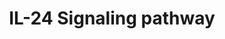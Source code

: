 ---
annotations:
- id: PW:0000889
  parent: signaling pathway
  type: Pathway Ontology
  value: interleukin-24 signaling pathway
- id: PW:0000003
  parent: signaling pathway
  type: Pathway Ontology
  value: signaling pathway
authors:
- Rajesh Raj
- Mkutmon
- Egonw
- Khanspers
description: 'Interleukin 24 (IL-24) is a pleiotropic immunoregulatory cytokine belonging
  to the family of IL-10 cytokine. IL-24 is the only member of the IL-10 cytokine
  family with tumor-suppressing, anti-angiogenic, and metastasis-inhibiting properties.
  The activation of IL-24 induces complex downstream signaling pathways that culminate
  in anti-tumor activities. This dual functional cytokine is known to induce tumor
  suppressive activity in various cancers including oral squamous cell carcinoma (OSCC),
  melanoma, lung, breast, pancreatic, hepatocellular, colorectal, and cervical cancer.
  Furthermore, the activation of IL-24 leads to the modulation of both pro- and anti-inflammatory
  responses, as well as promotes immune defense against infections. Because of its
  multifaceted anti-tumor and immuno-regulating properties, IL-24 can be a potential
  therapeutic intervention for a wide range of pathophysiological conditions.   '
last-edited: 2023-10-20
organisms:
- Homo sapiens
redirect_from:
- /index.php/Pathway:WP5413
- /instance/WP5413
- /instance/WP5413_r127544
revision: r127544
schema-jsonld:
- '@context': https://schema.org/
  '@id': https://wikipathways.github.io/pathways/WP5413.html
  '@type': Dataset
  creator:
    '@type': Organization
    name: WikiPathways
  description: 'Interleukin 24 (IL-24) is a pleiotropic immunoregulatory cytokine
    belonging to the family of IL-10 cytokine. IL-24 is the only member of the IL-10
    cytokine family with tumor-suppressing, anti-angiogenic, and metastasis-inhibiting
    properties. The activation of IL-24 induces complex downstream signaling pathways
    that culminate in anti-tumor activities. This dual functional cytokine is known
    to induce tumor suppressive activity in various cancers including oral squamous
    cell carcinoma (OSCC), melanoma, lung, breast, pancreatic, hepatocellular, colorectal,
    and cervical cancer. Furthermore, the activation of IL-24 leads to the modulation
    of both pro- and anti-inflammatory responses, as well as promotes immune defense
    against infections. Because of its multifaceted anti-tumor and immuno-regulating
    properties, IL-24 can be a potential therapeutic intervention for a wide range
    of pathophysiological conditions.   '
  keywords:
  - ABCB1
  - ABCC1
  - ABCG2
  - AIFM1
  - AK1
  - AKT1
  - ANXA5
  - AP3S1
  - APC
  - ATF2
  - ATF4
  - ATG5
  - ATM
  - Atf4
  - BAD
  - BAK1
  - BAX
  - BBC3
  - BCL2
  - BCL2L1
  - BCL2L11
  - BCL6
  - BECN1
  - BIRC5
  - BMI1
  - BRCA2
  - BSG
  - Bax
  - Bcl2
  - Bcl2l11
  - CASP12
  - CASP2
  - CASP3
  - CASP4
  - CASP7
  - CASP8
  - CASP9
  - CCDC25
  - CCNB1
  - CCND1
  - CCNE1
  - CCS
  - CD14
  - CD1A
  - CD200
  - CD34
  - CD36
  - CD40
  - CD44
  - CD80
  - CD82
  - CD83
  - CD86
  - CDC25A
  - CDC25C
  - CDH1
  - CDK1
  - CDK2
  - CDK5RAP3
  - CDKN1A
  - CDKN1B
  - CDKN2A
  - CDKN2B
  - CENPA
  - CFLAR
  - CHEK1
  - CHEK2
  - CHUK
  - COL6A2
  - CREBBP
  - CTNNB1
  - CTSB
  - CXCL8
  - CXCR4
  - CYCS
  - CYP11B2
  - Casp3
  - Cd34
  - Cdkn1b
  - Crp
  - Csf2
  - Ctnnb1
  - Cycs
  - DDIT3
  - DNPH1
  - DSTN
  - Ddit3
  - EEF1E1
  - EGFR
  - EIF2A
  - EIF2AK2
  - EIF2AK3
  - EIF2S1
  - EIF4A1
  - EIF4E
  - EIF4EBP1
  - EIF4G1
  - EIF5A
  - ELOB
  - ERN1
  - Eif2ak3
  - Eif2s1
  - FADD
  - FAS
  - FASLG
  - FBP1
  - FLG
  - FZD1
  - Fn1
  - GADD45A
  - GADD45G
  - GPX1
  - GSK3B
  - GSS
  - GZMB
  - Gsk3b
  - Gzmb
  - H2AX
  - HLA-C
  - HLA-DRB1
  - HOXA9
  - HSP90AA1
  - HSP90B1
  - HSPA5
  - HSPB1
  - HSPE1
  - Hspa5
  - ICAM1
  - IFNG
  - IKBKB
  - IKBKG
  - IL12A
  - IL2
  - IL24
  - IL6
  - ILK
  - IRF1
  - IRF2
  - ITGA2B
  - ITGAM
  - ITGB4
  - Ifng
  - Il12a
  - Il19
  - Il6
  - Itgb1
  - JAK1
  - JUN
  - KDR
  - KEAP1
  - KRT1
  - KRT13
  - KRT14
  - KRT4
  - KRT5
  - Krt6a
  - LORICRIN
  - MAP1LC3A
  - MAP3K1
  - MAP3K14
  - MAP3K2
  - MAPK1
  - MAPK10
  - MAPK14
  - MAPK3
  - MAPK8
  - MAPK9
  - MAPKAPK2
  - MCL1
  - MEIS1
  - MFN2
  - MICA
  - MICB
  - MKI67
  - MKI68
  - MME
  - MMP1
  - MMP14
  - MMP2
  - MMP3
  - MMP9
  - MST1
  - MT-CO2
  - MTOR
  - MVD
  - MYC
  - NAA10
  - NDRG1
  - NDUFA13
  - NFE2L2
  - NFKBIA
  - NOS2
  - ODC1
  - PARK7
  - PARP1
  - PCNA
  - PDGFB
  - PDGFRA
  - PDIA3
  - PECAM1
  - PIK3CA
  - PIK3CD
  - PIK3R1
  - PLCG1
  - PMAIP1
  - PP2CB
  - PPP1R15A
  - PRDM1
  - PRF1
  - PRKAA1
  - PRKACA
  - PRKG1
  - PROM1
  - PSMD9
  - PTEN
  - PTK2
  - PTPA
  - PTPRC
  - Parp1
  - Pmp22
  - Ppp1r15a
  - Protein
  - RB1
  - RELA
  - RPS6
  - RPS6KB1
  - S100A2
  - S100A6
  - SDC1
  - SF3B1
  - SIGMAR1
  - SOD1
  - SOD2
  - SOX2
  - SPRYD4
  - SQSTM1
  - SRC
  - STAT1
  - STAT3
  - Slc1a2
  - Socs3
  - Stat3
  - TGFB1
  - TLR3
  - TMBIM4
  - TNF
  - TNFRSF10A
  - TNFRSF10B
  - TNFRSF1A
  - TOP2A
  - TP53
  - TRADD
  - TRAF2
  - TWIST1
  - TXN
  - TXNRD1
  - TXNRD2
  - Tnf
  - Trib3
  - VCAM1
  - VEGFA
  - VEGFC
  - VEGFD
  - Wnt1
  - Wnt7a
  - XBP1
  - XIAP
  - YKT6
  - hsa-let-7c-5p
  - hsa-miR-200c-5p
  - hsa-miR-221-5p
  - hsa-miR-320a-5p
  - hsa-mir-17-5p
  - hsa-mir-185-5p
  - mt-Co2
  license: CC0
  name: IL-24 Signaling pathway
seo: CreativeWork
title: IL-24 Signaling pathway
wpid: WP5413
---
